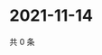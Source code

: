 # 2021-11-14

共 0 条

<!-- BEGIN WEIBO -->
<!-- 最后更新时间 Sun Nov 14 2021 22:12:28 GMT+0800 (China Standard Time) -->

<!-- END WEIBO -->

